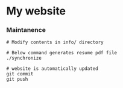 # My website

### Maintanence
```shell
# Modify contents in info/ directory

# Below command generates resume pdf file
./synchronize

# website is automatically updated
git commit
git push
```
